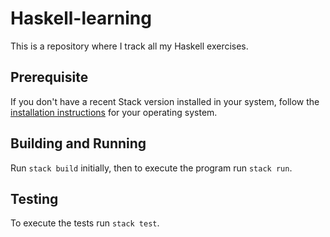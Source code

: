 # Haskell-learning

This is a repository where I track all my Haskell exercises.

## Prerequisite

If you don't have a recent Stack version installed in your system, follow the
[installation instructions](https://docs.haskellstack.org/en/stable/install_and_upgrade/)
for your operating system.

## Building and Running

Run `stack build` initially, then to execute the program run `stack run`.

## Testing

To execute the tests run `stack test`.
